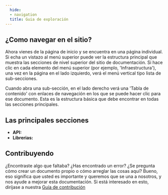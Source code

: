 ```yaml
---
  hide:
  - navigation
  title: Guia de exploración
---
```


## ¿Como navegar en el sitio?

Ahora vienes de la página de inicio y se encuentra en una página individual. Si echa un vistazo al menú superior puede ver la estructura principal que muestra las secciones de nivel superior del sitio de documentación. Si hace clic en cada elemento del menú superior (por ejemplo, 'Infraestructura'), una vez en la página en el lado izquierdo, verá el menú vertical tipo lista de sub-secciones.

Cuando abra una sub-sección, en el lado derecho verá una 'Tabla de contenido' con enlaces de navegación en los que se puede hacer clic para ese documento. Esta es la estructura básica que debe encontrar en todas las secciones principales.

## Las principales secciones

- **API:**
- **Librerias:**

## Contribuyendo
¿Encontraste algo que faltaba? ¿Has encontrado un error? ¿Se pregunta cómo crear un documento propio o cómo arreglar las cosas aquí? Bueno, eso significa que usted es importante y queremos que se una a nosotros, y nos ayude a mejorar esta documentación. Si está interesado en esto, diríjase a nuestra [Guía de contribución](contributing-guide.md)